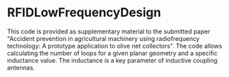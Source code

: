 # RFIDLowFrequencyDesign
This code is provided as supplementary material to the submitted paper "Accident prevention in agricultural machinery using radiofrequency technology: A prototype application to olive net collectors". The code allows calculating the number of loops for a given planar geometry and a specific inductance value. The inductance is a key parameter of inductive coupling antennas.
